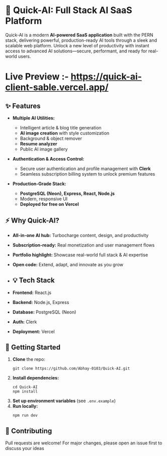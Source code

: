 # 🚀 Quick-AI: Full Stack AI SaaS Platform

Quick-AI is a modern **AI-powered SaaS application** built with the PERN stack, delivering powerful, production-ready AI tools through a sleek and scalable web platform. Unlock a new level of productivity with instant access to advanced AI solutions—secure, performant, and ready for real-world users.

# Live Preview :- https://quick-ai-client-sable.vercel.app/



## ✨ Features

- **Multiple AI Utilities:**  
  - Intelligent article & blog title generation  
  - **AI image creation** with style customization  
  - Background & object remover  
  - **Resume analyzer**  
  - Public AI image gallery

- **Authentication & Access Control:**  
  - Secure user authentication and profile management with **Clerk**  
  - Seamless subscription billing system to unlock premium features

- **Production-Grade Stack:**  
  - **PostgreSQL (Neon), Express, React, Node.js**  
  - Modern, responsive UI  
  - **Deployed for free on Vercel**

## ⚡️ Why Quick-AI?

- **All-in-one AI hub:** Turbocharge content, design, and productivity
- **Subscription-ready:** Real monetization and user management flows
- **Portfolio highlight:** Showcase real-world full stack & AI expertise  
- **Open code:** Extend, adapt, and innovate as you grow

- ## 💡 Tech Stack

- **Frontend:** React.js
- **Backend:** Node.js, Express
- **Database:** PostgreSQL (Neon)
- **Auth:** Clerk
- **Deployment:** Vercel


## 🚚 Getting Started

1. **Clone** the repo:
    ```
    git clone https://github.com/Abhay-0103/Quick-AI.git
    ```
2. **Install dependencies:**  
    ```
    cd Quick-AI
    npm install
    ```
3. **Set up environment variables** (see `.env.example`)
4. **Run locally:**  
    ```
    npm run dev
    ```


## 🙌 Contributing

Pull requests are welcome! For major changes, please open an issue first to discuss your ideas

